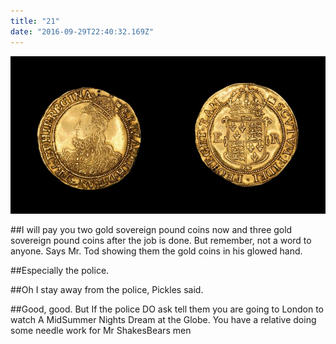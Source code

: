 ```yaml
---
title: "21"
date: "2016-09-29T22:40:32.169Z"
---
```



![Kittens playing](./gold_sovereign.jpg)

##I will pay you two gold sovereign pound coins now and three gold sovereign pound coins after the job is done. But remember, not a word to anyone. Says Mr. Tod showing them the gold coins in his glowed hand.

##Especially the police.

##Oh I stay away from the police, Pickles said.

##Good, good. But If the police DO ask tell them you are going to London to watch A MidSummer Nights Dream at the Globe. You have a relative doing some needle work for Mr ShakesBears men

<!-- https://images.vcoins.com/product_image/218/G/6/gMb58nSmjR34zw2Wa9LL6Encmq7Y3G.jpg -->
